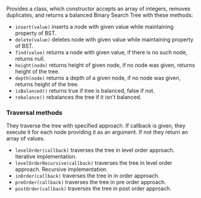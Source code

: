 Provides a class, which constructor accepts an array of integers, removes duplicates, and returns a balanced Binary Search Tree with these methods:

- `insert(value)` inserts a node with given value while maintaining property of BST.
- `delete(value)` deletes node with given value while maintaining property of BST.
- `find(value)` returns a node with given value, if there is no such node, returns null.
- `height(node)` returns height of given node, if no node was given, returns height of the tree.
- `depth(node)` returns a depth of a given node, if no node was given, returns height of the tree.
- `isBalanced()` returns true if tree is balanced, false if not.
- `rebalance()` rebalances the tree if it isn't balanced.

### Traversal methods

They traverse the tree with specified approach. If callback is given, they execute it for each node providing it as an argument. If not they return an array of values.

- `levelOrder(callback)` traverses the tree in level order approach. Iterative implementation.
- `levelOrderRecursive(callback)` traverses the tree in level order approach. Recursive implementation.
- `inOrder(callback)` traverses the tree in in order approach.
- `preOrder(callback)` traverses the tree in pre order approach.
- `postOrder(callback)` traverses the tree in post order approach.
